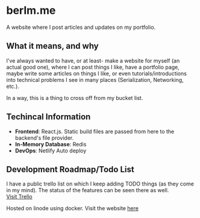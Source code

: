 # berlm.me
A website where I post articles and updates on my portfolio.

## What it means, and why
I've always wanted to have, or at least- make a website for myself (an actual good one), where I can post things I like, have a portfolio page, maybe write some articles on things I like, or even tutorials/introductions into technical problems I see in many places (Serialization, Networking, etc.).  

In a way, this is a thing to cross off from my bucket list.

## Techincal Information
- **Frontend**: React.js. Static build files are passed from here to the backend's file provider.
- **In-Memory Database**: Redis
- **DevOps**: Netlify Auto deploy

## Development Roadmap/Todo List
I have a public trello list on which I keep adding TODO things (as they come in my mind). The status of the features can be seen there as well.  
[Visit Trello](https://trello.com/b/tiAUMBKK/)

Hosted on linode using docker. Visit the website [here](https://berlm.me/)
